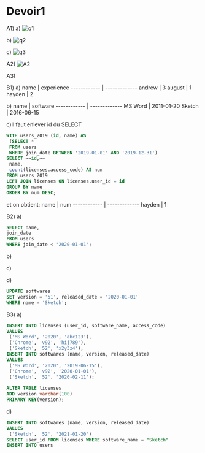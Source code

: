 
# Devoir1

A1)
a)
![q1](https://user-images.githubusercontent.com/43187263/109407483-1e243a00-794f-11eb-9f9e-769d74617260.png)

b)
![q2](https://user-images.githubusercontent.com/43187263/109407542-a99dcb00-794f-11eb-975b-6902b15ba442.png)

c)
![q3](https://user-images.githubusercontent.com/43187263/109407555-bd493180-794f-11eb-8b21-a5748bba8f79.png)

A2)
![A2](https://user-images.githubusercontent.com/43187263/109407531-97239180-794f-11eb-9a5c-10245d8afed5.png)


A3)


B1)
a)
name   | experience
------------ | -------------
andrew | 3
august | 1
hayden | 2

b)
name   | software
------------ | -------------
MS Word | 2011-01-20
Sketch | 2016-06-15

c)Il faut enlever id du SELECT
```sql
WITH users_2019 (id, name) AS
 (SELECT *
 FROM users
 WHERE join_date BETWEEN '2019-01-01' AND '2019-12-31')
SELECT ~~id,~~
 name,
 count(licenses.access_code) AS num
FROM users_2019
LEFT JOIN licenses ON licenses.user_id = id
GROUP BY name
ORDER BY num DESC;
```
et on obtient:
name   | num
------------ | -------------
hayden | 1

B2)
a)
```sql
SELECT name,
join_date
FROM users
WHERE join_date < '2020-01-01';
```

b)

c)

d)
```sql
UPDATE softwares
SET version = '51', released_date = '2020-01-01'
WHERE name = 'Sketch';
```

B3)
a)
```sql
INSERT INTO licenses (user_id, software_name, access_code)
VALUES
 ('MS Word', '2020', 'abc123'),
 ('Chrome', 'v92', 'hij789'),
 ('Sketch', '52', 'x2y3z4');
INSERT INTO softwares (name, version, released_date)
VALUES
 ('MS Word', '2020', '2019-06-15'),
 ('Chrome', 'v92', '2020-01-01'),
 ('Sketch', '52', '2020-02-11');
 
ALTER TABLE licenses
ADD version varchar(100)
PRIMARY KEY(version);
```

d)
```sql
INSERT INTO softwares (name, version, released_date)
VALUES
 ('Sketch', '52', '2021-01-20')
SELECT user_id FROM licenses WHERE software_name = "Sketch"
INSERT INTO users

```



